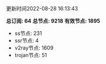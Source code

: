 更新时间2022-08-28 16:13:43

**总订阅: 64**
**总节点: 9218**
**有效节点: 1895**
- ss节点: 231
- ssr节点: 4
- v2ray节点: 1609
- trojan节点: 51
